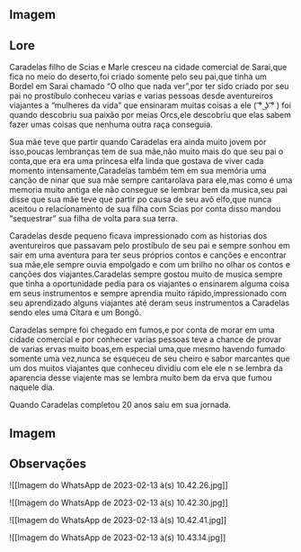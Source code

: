 ## Imagem



## Lore
Caradelas filho de Scias e Marle cresceu na cidade comercial de Sarai,que fica no meio do deserto,foi criado somente pelo seu pai,que tinha um Bordel em Sarai chamado “O olho que nada ver”,por ter sido criado por seu pai no prostíbulo conheceu varias e varias pessoas desde aventureiros viajantes a “mulheres da vida” que ensinaram muitas coisas a ele ( ͡° ͜ʖ ͡° ) foi quando descobriu sua paixão por meias Orcs,ele descobriu que elas sabem fazer umas coisas que nenhuma outra raça conseguia.

Sua mãe teve que partir quando Caradelas era ainda muito jovem por isso,poucas lembranças tem de sua mãe,não muito mais do que seu pai o conta,que era era uma princesa elfa linda que gostava de viver cada momento intensamente,Caradelas também tem em sua memória uma canção de ninar que sua mãe sempre cantarolava para ele,mas como é uma memoria muito antiga ele não consegue se lembrar bem da musica,seu pai disse que sua mãe teve que partir po causa de seu avô elfo,que nunca aceitou o relacionamento de sua filha com Scias por conta disso mandou “sequestrar” sua filha de volta para sua terra.

Caradelas desde pequeno ficava impressionado com as historias dos aventureiros que passavam pelo prostíbulo de seu pai e sempre sonhou em sair em uma aventura para ter seus próprios contos e canções e encontrar sua mãe,ele sempre ouvia empolgado e com um brilho no olhar os contos e canções dos viajantes.Caradelas sempre gostou muito de musica sempre que tinha a oportunidade pedia para os viajantes o ensinarem alguma coisa em seus instrumentos e sempre aprendia muito rápido,impressionado com seu aprendizado alguns viajantes até deram seus instrumentos a Caradelas sendo eles uma Cítara e um Bongô.

Caradelas sempre foi chegado em fumos,e por conta de morar em uma cidade comercial e por conhecer varias pessoas teve a chance de provar de varias ervas muito boas,em especial uma,que mesmo havendo fumado somente uma vez,nunca se esqueceu de seu cheiro e sabor marcantes que um dos muitos viajantes que conheceu dividiu com ele ele n se lembra da aparencia desse viajente mas se lembra muito bem da erva que fumou naquele dia.

Quando Caradelas completou 20 anos saiu em sua jornada.

## Imagem




## Observações

![[Imagem do WhatsApp de 2023-02-13 à(s) 10.42.26.jpg]]

![[Imagem do WhatsApp de 2023-02-13 à(s) 10.42.30.jpg]]

![[Imagem do WhatsApp de 2023-02-13 à(s) 10.42.41.jpg]]

![[Imagem do WhatsApp de 2023-02-13 à(s) 10.43.14.jpg]]